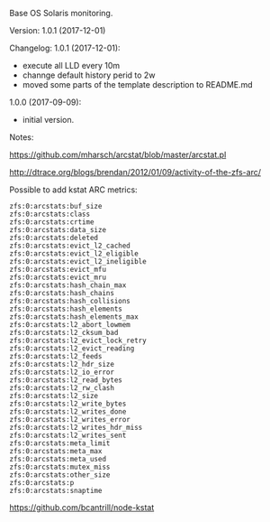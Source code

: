 Base OS Solaris monitoring.

Version: 1.0.1 (2017-12-01)

Changelog:
1.0.1 (2017-12-01):
- execute all LLD every 10m
- channge default history perid to 2w
- moved some parts of the template description to README.md

1.0.0 (2017-09-09):
- initial version.

Notes:

https://github.com/mharsch/arcstat/blob/master/arcstat.pl

http://dtrace.org/blogs/brendan/2012/01/09/activity-of-the-zfs-arc/

Possible to add kstat ARC metrics:
```
zfs:0:arcstats:buf_size
zfs:0:arcstats:class
zfs:0:arcstats:crtime
zfs:0:arcstats:data_size
zfs:0:arcstats:deleted
zfs:0:arcstats:evict_l2_cached
zfs:0:arcstats:evict_l2_eligible
zfs:0:arcstats:evict_l2_ineligible
zfs:0:arcstats:evict_mfu
zfs:0:arcstats:evict_mru
zfs:0:arcstats:hash_chain_max
zfs:0:arcstats:hash_chains
zfs:0:arcstats:hash_collisions
zfs:0:arcstats:hash_elements
zfs:0:arcstats:hash_elements_max
zfs:0:arcstats:l2_abort_lowmem
zfs:0:arcstats:l2_cksum_bad
zfs:0:arcstats:l2_evict_lock_retry
zfs:0:arcstats:l2_evict_reading
zfs:0:arcstats:l2_feeds
zfs:0:arcstats:l2_hdr_size
zfs:0:arcstats:l2_io_error
zfs:0:arcstats:l2_read_bytes
zfs:0:arcstats:l2_rw_clash
zfs:0:arcstats:l2_size
zfs:0:arcstats:l2_write_bytes
zfs:0:arcstats:l2_writes_done
zfs:0:arcstats:l2_writes_error
zfs:0:arcstats:l2_writes_hdr_miss
zfs:0:arcstats:l2_writes_sent
zfs:0:arcstats:meta_limit
zfs:0:arcstats:meta_max
zfs:0:arcstats:meta_used
zfs:0:arcstats:mutex_miss
zfs:0:arcstats:other_size
zfs:0:arcstats:p
zfs:0:arcstats:snaptime
```
https://github.com/bcantrill/node-kstat
